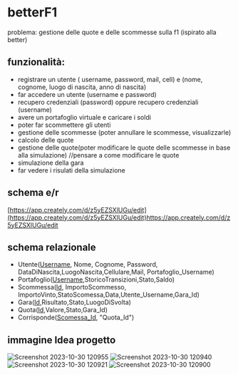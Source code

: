 # betterF1

problema: gestione delle quote e delle scommesse sulla f1 (ispirato alla better)

## funzionalità:
- registrare un utente ( username, password, mail, cell) e (nome, cognome, luogo di nascita, anno di nascita)
- far accedere un utente (username e password)
- recupero credenziali (password) oppure recupero credenziali (username) 
- avere un portafoglio virtuale e caricare i soldi
- poter far scommettere gli utenti
- gestione delle scommesse (poter annullare le scommesse, visualizzarle)
- calcolo delle quote
- gestione delle quote(poter modificare le quote delle scommesse in base alla simulazione) //pensare a come modificare le quote
- simulazione della gara
- far vedere i risulati della simulazione

## schema e/r
[https://app.creately.com/d/z5yEZSXlUGu/edit](https://app.creately.com/d/z5yEZSXlUGu/edit)https://app.creately.com/d/z5yEZSXlUGu/edit



## schema relazionale
 - Utente(<ins>Username</ins>, Nome, Cognome, Password, DataDiNascita,LuogoNascita,Cellulare,Mail, Portafoglio_Username)
 - Portafoglio(<ins>Username</ins>,StoricoTransizioni,Stato,Saldo)
 - Scommessa(<ins>Id</ins>, ImportoScommesso, ImportoVinto,StatoScomessa,Data,Utente_Username,Gara_Id)
 - Gara(<ins>Id</ins>,Risultato,Stato,LuogoDiSvolta)
 - Quota(<ins>Id</ins>,Valore,Stato,Gara_Id)
 - Corrisponde(<ins>Scomessa_Id</ins>, "Quota_Id")


## immagine Idea progetto

![Screenshot 2023-10-30 120955](https://github.com/nicolabresciani/betterF1/assets/101709282/5b039b06-2973-4812-b1b2-109cf659649d)
![Screenshot 2023-10-30 120940](https://github.com/nicolabresciani/betterF1/assets/101709282/e7c852b6-d424-4a84-a4da-c48dbccdb06e)
![Screenshot 2023-10-30 120921](https://github.com/nicolabresciani/betterF1/assets/101709282/f58d0515-d352-4f97-ae74-03e3264ae6a1)
![Screenshot 2023-10-30 120900](https://github.com/nicolabresciani/betterF1/assets/101709282/cca38373-e7b8-4f6c-86ba-9b8300813c21)
